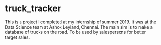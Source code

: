 # truck_tracker
This is a project I completed at my internship of summer 2019. It was at the Data Science team at Ashok Leyland, Chennai. The main aim is to make a database of trucks on the road. To be used by salespersons for better target sales. 
